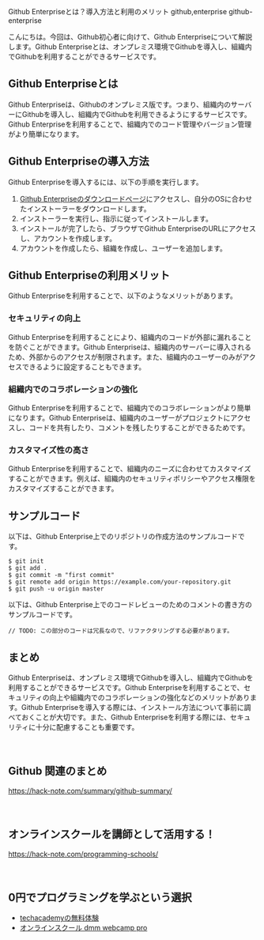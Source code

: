 Github Enterpriseとは？導入方法と利用のメリット
github,enterprise
github-enterprise

こんにちは。今回は、Github初心者に向けて、Github Enterpriseについて解説します。Github Enterpriseとは、オンプレミス環境でGithubを導入し、組織内でGithubを利用することができるサービスです。

## Github Enterpriseとは

Github Enterpriseは、Githubのオンプレミス版です。つまり、組織内のサーバーにGithubを導入し、組織内でGithubを利用できるようにするサービスです。Github Enterpriseを利用することで、組織内でのコード管理やバージョン管理がより簡単になります。

## Github Enterpriseの導入方法

Github Enterpriseを導入するには、以下の手順を実行します。

1. [Github Enterpriseのダウンロードページ](https://enterprise.github.com/downloads)にアクセスし、自分のOSに合わせたインストーラーをダウンロードします。
2. インストーラーを実行し、指示に従ってインストールします。
3. インストールが完了したら、ブラウザでGithub EnterpriseのURLにアクセスし、アカウントを作成します。
4. アカウントを作成したら、組織を作成し、ユーザーを追加します。

## Github Enterpriseの利用メリット

Github Enterpriseを利用することで、以下のようなメリットがあります。

### セキュリティの向上

Github Enterpriseを利用することにより、組織内のコードが外部に漏れることを防ぐことができます。Github Enterpriseは、組織内のサーバーに導入されるため、外部からのアクセスが制限されます。また、組織内のユーザーのみがアクセスできるように設定することもできます。

### 組織内でのコラボレーションの強化

Github Enterpriseを利用することで、組織内でのコラボレーションがより簡単になります。Github Enterpriseは、組織内のユーザーがプロジェクトにアクセスし、コードを共有したり、コメントを残したりすることができるためです。

### カスタマイズ性の高さ

Github Enterpriseを利用することで、組織内のニーズに合わせてカスタマイズすることができます。例えば、組織内のセキュリティポリシーやアクセス権限をカスタマイズすることができます。

## サンプルコード

以下は、Github Enterprise上でのリポジトリの作成方法のサンプルコードです。

```
$ git init
$ git add .
$ git commit -m "first commit"
$ git remote add origin https://example.com/your-repository.git
$ git push -u origin master
```

以下は、Github Enterprise上でのコードレビューのためのコメントの書き方のサンプルコードです。

```
// TODO: この部分のコードは冗長なので、リファクタリングする必要があります。
```

## まとめ

Github Enterpriseは、オンプレミス環境でGithubを導入し、組織内でGithubを利用することができるサービスです。Github Enterpriseを利用することで、セキュリティの向上や組織内でのコラボレーションの強化などのメリットがあります。Github Enterpriseを導入する際には、インストール方法について事前に調べておくことが大切です。また、Github Enterpriseを利用する際には、セキュリティに十分に配慮することも重要です。

　

## Github 関連のまとめ
https://hack-note.com/summary/github-summary/

　

## オンラインスクールを講師として活用する！
https://hack-note.com/programming-schools/

　

## 0円でプログラミングを学ぶという選択
- [techacademyの無料体験](//af.moshimo.com/af/c/click?a_id=2612475&amp;p_id=1555&amp;pc_id=2816&amp;pl_id=22706&amp;url=https%3a%2f%2ftechacademy.jp%2fhtmlcss-trial%3futm_source%3dmoshimo%26utm_medium%3daffiliate%26utm_campaign%3dtextad)
- [オンラインスクール dmm webcamp pro](//af.moshimo.com/af/c/click?a_id=2612482&amp;p_id=1363&amp;pc_id=2297&amp;pl_id=39999&amp;guid=on)

